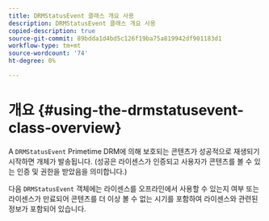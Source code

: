 ```yaml
---
title: DRMStatusEvent 클래스 개요 사용
description: DRMStatusEvent 클래스 개요 사용
copied-description: true
source-git-commit: 89bdda1d4bd5c126f19ba75a819942df901183d1
workflow-type: tm+mt
source-wordcount: '74'
ht-degree: 0%

---
```



# 개요 {#using-the-drmstatusevent-class-overview}

A `DRMStatusEvent` Primetime DRM에 의해 보호되는 콘텐츠가 성공적으로 재생되기 시작하면 개체가 발송됩니다. (성공은 라이센스가 인증되고 사용자가 콘텐츠를 볼 수 있는 인증 및 권한을 받았음을 의미합니다.)

다음 `DRMStatusEvent` 객체에는 라이센스를 오프라인에서 사용할 수 있는지 여부 또는 라이센스가 만료되어 콘텐츠를 더 이상 볼 수 없는 시기를 포함하여 라이센스와 관련된 정보가 포함되어 있습니다.
